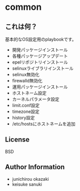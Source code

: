 common
=========

## これは何？

基本的なOS設定用のplaybookです。

- 開発パッケージインストール
- 各種パッケージアップデート
- epelリポジトリインストール
- selinuxライブラリインストール
- selinux無効化
- firewalld無効化
- 運用パッケージインストール
- ホストネーム設定
- カーネルパラメータ設定
- limit.conf設定
- timezone設定
- history設定
- /etc/hostsにホストネームを追加


License
-------

BSD

Author Information
------------------

- junichirou okazaki 
- keisuke sanuki 